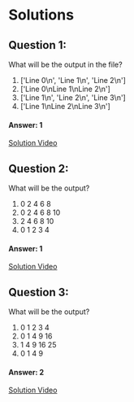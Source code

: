 # Solutions

## Question 1:
What will be the output in the file?

1. ['Line 0\n', 'Line 1\n', 'Line 2\n']
2. ['Line 0\nLine 1\nLine 2\n']
3. ['Line 1\n', 'Line 2\n', 'Line 3\n']
4. ['Line 1\nLine 2\nLine 3\n']


#### Answer: 1
[Solution Video](#)

## Question 2:
What will be the output?

1. 0 2 4 6 8
2. 0 2 4 6 8 10
3. 2 4 6 8 10
4. 0 1 2 3 4


#### Answer: 1
[Solution Video](#)

## Question 3:
What will be the output?

1. 0 1 2 3 4
2. 0 1 4 9 16
3. 1 4 9 16 25
4. 0 1 4 9

#### Answer: 2
[Solution Video](#)